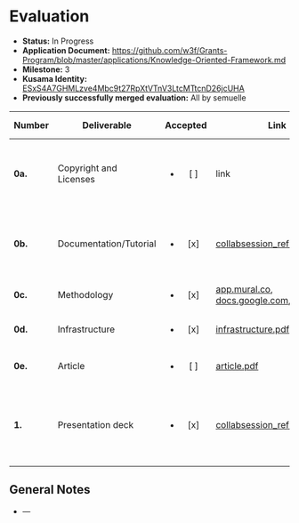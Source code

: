 # Evaluation

- **Status:** In Progress
- **Application Document:** https://github.com/w3f/Grants-Program/blob/master/applications/Knowledge-Oriented-Framework.md
- **Milestone:** 3
- **Kusama Identity:** [ESxS4A7GHMLzve4Mbc9t27RpXtVTnV3LtcMTtcnD26jcUHA](https://polkascan.io/pre/kusama/account/ESxS4A7GHMLzve4Mbc9t27RpXtVTnV3LtcMTtcnD26jcUHA)
- **Previously successfully merged evaluation:** All by semuelle

| Number | Deliverable | Accepted | Link | Evaluation Notes |
| ------ | ----------- | :------: | ---- |----------------- |
| **0a.** | Copyright and Licenses | <ul><li>[ ] </li></ul> | link | Repo is under Apache 2.0, while CC was announced. |
| **0b.** | Documentation/Tutorial | <ul><li>[x] </li></ul> | [collabsession_reflections.pdf](https://github.com/mobr-ai/POnto/blob/b940ad1ac7d26b306450866d7f937d4b4dac360d/deliverables/milestone3/collabsession_reflections.pdf) | Technical report and presentation on proposal and roadmap |
| **0c.** | Methodology | <ul><li>[x] </li></ul> | [app.mural.co](https://app.mural.co/t/mobrsys8246/m/mobrsys8246/1687177222066/0657ff82c759a1e630298bfe0bef6f839249ced7?sender=uaffae0538327c8810b801518), [docs.google.com](https://docs.google.com/forms/d/e/1FAIpQLSdc6twdciTH9hF-dKiNsv5oCWoIZwbyqwuFqKNB5sPq_AA6ww/viewform?usp=pp_url), [article.pdf](https://github.com/mobr-ai/POnto/blob/b940ad1ac7d26b306450866d7f937d4b4dac360d/deliverables/milestone3/article.pdf) | — |
| **0d.** | Infrastructure | <ul><li>[x] </li></ul> | [infrastructure.pdf](https://github.com/mobr-ai/POnto/blob/b940ad1ac7d26b306450866d7f937d4b4dac360d/deliverables/milestone3/infrastructure.pdf) | Basic list of formats and tools used. |
| **0e.** | Article | <ul><li>[ ] </li></ul> | [article.pdf](https://github.com/mobr-ai/POnto/blob/b940ad1ac7d26b306450866d7f937d4b4dac360d/deliverables/milestone3/article.pdf) | Asked for minor changes. |
| **1.** | Presentation deck | <ul><li>[x] </li></ul> | [collabsession_reflections.pdf](https://github.com/mobr-ai/POnto/blob/b940ad1ac7d26b306450866d7f937d4b4dac360d/deliverables/milestone3/collabsession_reflections.pdf) | Slide deck with reflections over the discussed content and action items |


## General Notes

- —
